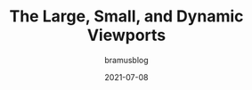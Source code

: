 ---
author: bramusblog
date: 2021-07-08
tags:
  - layout
  - responsive-design
  - css
target_url: https://www.bram.us/2021/07/08/the-large-small-and-dynamic-viewports/
title: The Large, Small, and Dynamic Viewports
---